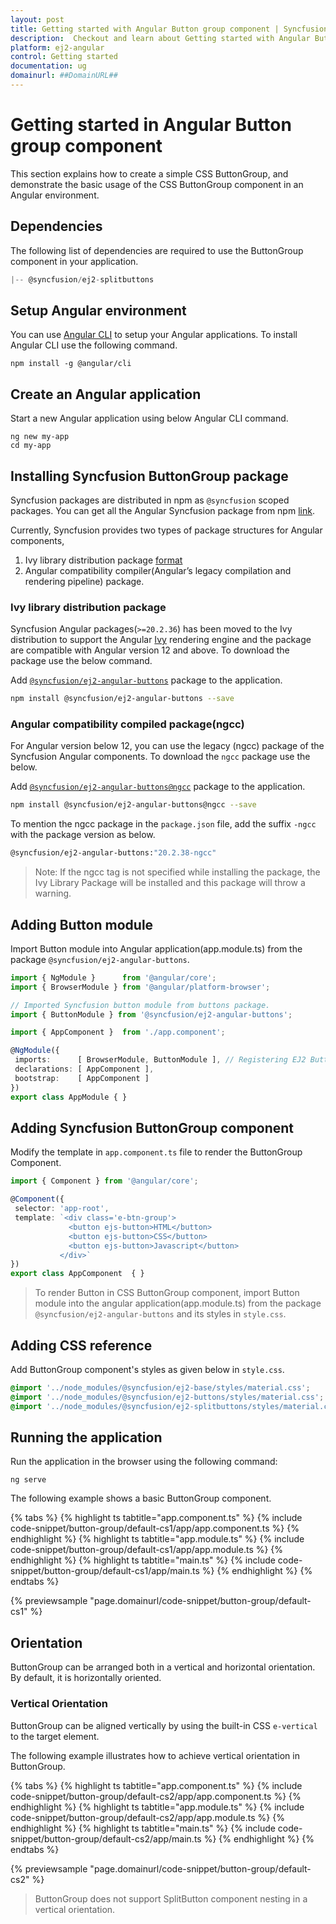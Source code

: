 ```yaml
---
layout: post
title: Getting started with Angular Button group component | Syncfusion
description:  Checkout and learn about Getting started with Angular Button group component of Syncfusion Essential JS 2 and more details.
platform: ej2-angular
control: Getting started 
documentation: ug
domainurl: ##DomainURL##
---
```


# Getting started in Angular Button group component

This section explains how to create a simple CSS ButtonGroup, and demonstrate the basic usage of the CSS ButtonGroup component in an Angular environment.

## Dependencies

The following list of dependencies are required to use the ButtonGroup component in your application.

```js
|-- @syncfusion/ej2-splitbuttons
```

## Setup Angular environment

You can use [Angular CLI](https://github.com/angular/angular-cli) to setup your Angular applications. To install Angular CLI use the following command.

```
npm install -g @angular/cli
```

## Create an Angular application

Start a new Angular application using below Angular CLI command.

```
ng new my-app
cd my-app
```

## Installing Syncfusion ButtonGroup package

Syncfusion packages are distributed in npm as `@syncfusion` scoped packages. You can get all the Angular Syncfusion package from npm [link]( https://www.npmjs.com/search?q=%40syncfusion%2Fej2-angular- ).

Currently, Syncfusion provides two types of package structures for Angular components,
1. Ivy library distribution package [format](https://angular.io/guide/angular-package-format#angular-package-format)
2. Angular compatibility compiler(Angular’s legacy compilation and rendering pipeline) package.

### Ivy library distribution package

Syncfusion Angular packages(`>=20.2.36`) has been moved to the Ivy distribution to support the Angular [Ivy](https://docs.angular.lat/guide/ivy) rendering engine and the package are compatible with Angular version 12 and above. To download the package use the below command.

Add [`@syncfusion/ej2-angular-buttons`](https://www.npmjs.com/package/@syncfusion/ej2-angular-buttons/v/20.2.38) package to the application.

```bash
npm install @syncfusion/ej2-angular-buttons --save
```

### Angular compatibility compiled package(ngcc)

For Angular version below 12, you can use the legacy (ngcc) package of the Syncfusion Angular components. To download the `ngcc` package use the below.

Add [`@syncfusion/ej2-angular-buttons@ngcc`](https://www.npmjs.com/package/@syncfusion/ej2-angular-buttons/v/20.2.38-ngcc) package to the application.

```bash
npm install @syncfusion/ej2-angular-buttons@ngcc --save
```

To mention the ngcc package in the `package.json` file, add the suffix `-ngcc` with the package version as below.

```bash
@syncfusion/ej2-angular-buttons:"20.2.38-ngcc"
```

>Note: If the ngcc tag is not specified while installing the package, the Ivy Library Package will be installed and this package will throw a warning.

## Adding Button module

Import Button module into Angular application(app.module.ts) from the package
`@syncfusion/ej2-angular-buttons`.

 ```typescript
import { NgModule }      from '@angular/core';
import { BrowserModule } from '@angular/platform-browser';

// Imported Syncfusion button module from buttons package.
import { ButtonModule } from '@syncfusion/ej2-angular-buttons';

import { AppComponent }  from './app.component';

@NgModule({
  imports:      [ BrowserModule, ButtonModule ], // Registering EJ2 Button Module
  declarations: [ AppComponent ],
  bootstrap:    [ AppComponent ]
})
export class AppModule { }
```

## Adding Syncfusion ButtonGroup component

Modify the template in `app.component.ts`  file to render the ButtonGroup Component.

 ```typescript
import { Component } from '@angular/core';

@Component({
  selector: 'app-root',
  template: `<div class='e-btn-group'>
              <button ejs-button>HTML</button>
              <button ejs-button>CSS</button>
              <button ejs-button>Javascript</button>
            </div>`
})
export class AppComponent  { }
```

> To render Button in CSS ButtonGroup component, import Button module into the angular application(app.module.ts) from the package `@syncfusion/ej2-angular-buttons` and its styles in `style.css`.

## Adding CSS reference

Add ButtonGroup component's styles as given below in `style.css`.

```css
@import '../node_modules/@syncfusion/ej2-base/styles/material.css';
@import '../node_modules/@syncfusion/ej2-buttons/styles/material.css';
@import '../node_modules/@syncfusion/ej2-splitbuttons/styles/material.css';
```

## Running the application

Run the application in the browser using the following command:

```
ng serve
```

The following example shows a basic ButtonGroup component.

{% tabs %}
{% highlight ts tabtitle="app.component.ts" %}
{% include code-snippet/button-group/default-cs1/app/app.component.ts %}
{% endhighlight %}
{% highlight ts tabtitle="app.module.ts" %}
{% include code-snippet/button-group/default-cs1/app/app.module.ts %}
{% endhighlight %}
{% highlight ts tabtitle="main.ts" %}
{% include code-snippet/button-group/default-cs1/app/main.ts %}
{% endhighlight %}
{% endtabs %}
  
{% previewsample "page.domainurl/code-snippet/button-group/default-cs1" %}

## Orientation

ButtonGroup can be arranged both in a vertical and horizontal orientation. By default, it is horizontally oriented.

### Vertical Orientation

ButtonGroup can be aligned vertically by using the built-in CSS `e-vertical` to the target element.

The following example illustrates how to achieve vertical orientation in ButtonGroup.

{% tabs %}
{% highlight ts tabtitle="app.component.ts" %}
{% include code-snippet/button-group/default-cs2/app/app.component.ts %}
{% endhighlight %}
{% highlight ts tabtitle="app.module.ts" %}
{% include code-snippet/button-group/default-cs2/app/app.module.ts %}
{% endhighlight %}
{% highlight ts tabtitle="main.ts" %}
{% include code-snippet/button-group/default-cs2/app/main.ts %}
{% endhighlight %}
{% endtabs %}
  
{% previewsample "page.domainurl/code-snippet/button-group/default-cs2" %}

> ButtonGroup does not support SplitButton component nesting in a vertical orientation.
